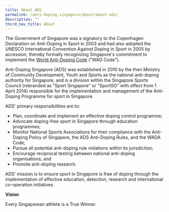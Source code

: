 ```yaml
---
title: About ADS
permalink: /anti-doping-singapore/about/about-ads/
description: ""
third_nav_title: About
---
```

The Government of Singapore was a signatory to the Copenhagen Declaration on Anti-Doping in Sport in 2003 and had also adopted the UNESCO International Convention Against Doping in Sport in 2005 by accession, thereby formally recognizing Singapore's commitment to implement the [World Anti-Doping Code](https://www.wada-ama.org/en/World-Anti-Doping-Program/Sports-and-Anti-Doping-Organizations/The-Code/) ("WAD Code").

Anti-Doping Singapore (ADS) was established in 2010 by the then Ministry of Community Development, Youth and Sports as the national anti-doping authority for Singapore, and is a division within the Singapore Sports Council (rebranded as "Sport Singapore" or "SportSG" with effect from 1 April 2014) responsible for the implementation and management of the Anti-Doping Programme for sport in Singapore.

ADS' primary responsibilities are to:

* Plan, coordinate and implement an effective doping control programme;
* Advocate doping-free sport in Singapore through education programmes;
* Monitor National Sports Associations for their compliance with the Anti-Doping Policy of Singapore, the ADS Anti-Doping Rules, and the WADA Code;
* Pursue all potential anti-doping rule violations within its jurisdiction;
* Encourage reciprocal testing between national anti-doping organisations; and
* Promote anti-doping research.
 
ADS' mission is to ensure sport in Singapore is free of doping through the implementation of effective education, detection, research and international co-operation initiatives.

**Vision**

Every Singaporean athlete is a True Winner.